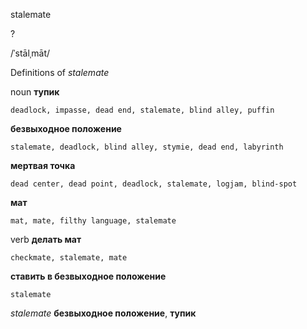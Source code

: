 stalemate

?

/ˈstālˌmāt/

Definitions of _stalemate_

noun
**тупик**

    deadlock, impasse, dead end, stalemate, blind alley, puffin
**безвыходное положение**

    stalemate, deadlock, blind alley, stymie, dead end, labyrinth
**мертвая точка**

    dead center, dead point, deadlock, stalemate, logjam, blind-spot
**мат**

    mat, mate, filthy language, stalemate

verb
**делать мат**

    checkmate, stalemate, mate
**ставить в безвыходное положение**

    stalemate

_stalemate_
**безвыходное положение**, **тупик**